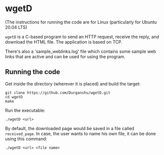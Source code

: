 # wgetD

(The instructions for running the code are for Linux (particularly for Ubuntu 20.04 LTS)

`wgetD` is a C-based program to send an HTTP request, receive the reply, and download the HTML file. The application is based on TCP.

There's also a 'sample_weblinks.log' file which contains some sample web links that are active and can be used for using the program.


## Running the code

Get inside the directory (wherever it is placed) and build the target:
```shell
git clone https://github.com/Durganshu/wgetD.git
cd wgetD
make
```

Run the executable:

`./wgetD <url>`

By default, the downloaded page would be saved in a file called `received_page`. In case, the user wants to name his own file, it can be done using this command:

`./wgetD <url> <file name>`

